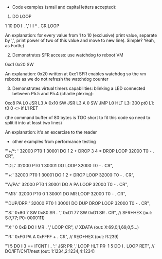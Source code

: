 - Code examples (small and capital letters accepted):
1. DO LOOP
   
1 10 DO I . ',' I I * . CR LOOP

An explanation: for every value from 1 to 10 (exclusive) print value, separate by ',', print power of two of this value and move to new line).
Simple? Yeah, as Forth;)

2. Demonstrates SFR access: use watchdog to reboot VM
   
0xc1 0x20 SW

An explanation: 0x20 written at 0xc1 SFR enables watchdog so the vm reboots as we do not refresh the watchdog counter

3. Demonstrates virtual timers capabilities: blinking a LED connected between P5.5 and P5.4 (charlie plexing):

0xc8 PA L0 JSR L3 A 0x10 SW JSR L3 A 0 SW JMP L0 HLT 
L3: 300 pt0 L1: t0 0 <> if L1 RET 

(the command buffer of 80 bytes is TOO short to fit this code so need to split it into at least two lines)

An explanation: it's an excercise to the reader

- other examples from performance testing

"'+/*: ' 32000 PT0 1 30001 DO 1 2 + DROP 3 4 * DROP LOOP 32000 T0 - . CR", 

"'DL:' 32000 PT0 1 30001 DO LOOP 32000 T0 - . CR",

"'+:' 32000 PT0 1 30001 DO 1 2 + DROP LOOP 32000 T0 - . CR", 

"'A/PA:' 32000 PT0 1 30001 DO A PA LOOP 32000 T0 - . CR", 	

"'MR:' 32000 PT0 0 1 30001 DO MR LOOP 32000 T0 - . CR", 

"'DUP/DRP:' 32000 PT0 1 30001 DO DUP DROP LOOP 32000 T0 - . CR", 

"'S:' 0x80 7 SW 0x80 SR . ',' 0xD1 77 SW 0xD1 SR . CR", 		// SFR+HEX 	(out: S:7,77; P0: 0000111)

"'X:' 0 0xB DO I MR . ',' LOOP CR", 						// XDATA 		(out: X:69,0,1,69,0,5...)

"'R:' 0xF0 PA A 0xFFFF + . CR",								// REG+HEX			(out: R:239)

"1 5 DO I 3 == IFCNT I . ':' JSR PR ',' LOOP HLT PR: 1 5 DO I . LOOP RET",	// DO/IFT/CNT/nest 	(out: 1:1234,2:1234,4:1234)
